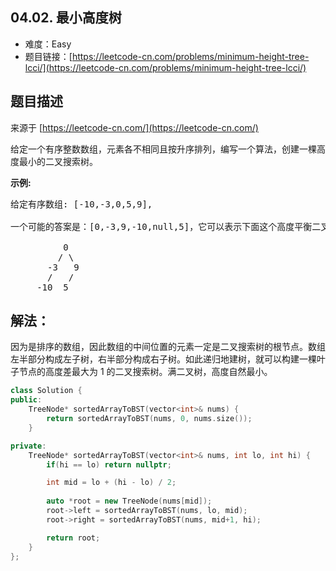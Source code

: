 ##  04.02. 最小高度树

- 难度：Easy
- 题目链接：[https://leetcode-cn.com/problems/minimum-height-tree-lcci/](https://leetcode-cn.com/problems/minimum-height-tree-lcci/)


## 题目描述

来源于 [https://leetcode-cn.com/](https://leetcode-cn.com/)

<p>给定一个有序整数数组，元素各不相同且按升序排列，编写一个算法，创建一棵高度最小的二叉搜索树。</p><strong>示例:</strong><pre>给定有序数组: [-10,-3,0,5,9],<br><br>一个可能的答案是：[0,-3,9,-10,null,5]，它可以表示下面这个高度平衡二叉搜索树：<br><br>          0 <br>         / &#92 <br>       -3   9 <br>       /   / <br>     -10  5 <br></pre>

## 解法：

因为是排序的数组，因此数组的中间位置的元素一定是二叉搜索树的根节点。数组左半部分构成左子树，右半部分构成右子树。如此递归地建树，就可以构建一棵叶子节点的高度差最大为 1 的二叉搜索树。满二叉树，高度自然最小。

```c++
class Solution {
public:
    TreeNode* sortedArrayToBST(vector<int>& nums) {
        return sortedArrayToBST(nums, 0, nums.size());
    }

private:
    TreeNode* sortedArrayToBST(vector<int>& nums, int lo, int hi) {
        if(hi == lo) return nullptr;

        int mid = lo + (hi - lo) / 2;
        
        auto *root = new TreeNode(nums[mid]);
        root->left = sortedArrayToBST(nums, lo, mid);
        root->right = sortedArrayToBST(nums, mid+1, hi);

        return root;
    }
};
```